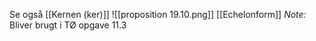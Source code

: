 Se også [[Kernen (ker)]]
![[proposition 19.10.png]]
[[Echelonform]]
*Note:* Bliver brugt i TØ opgave 11.3